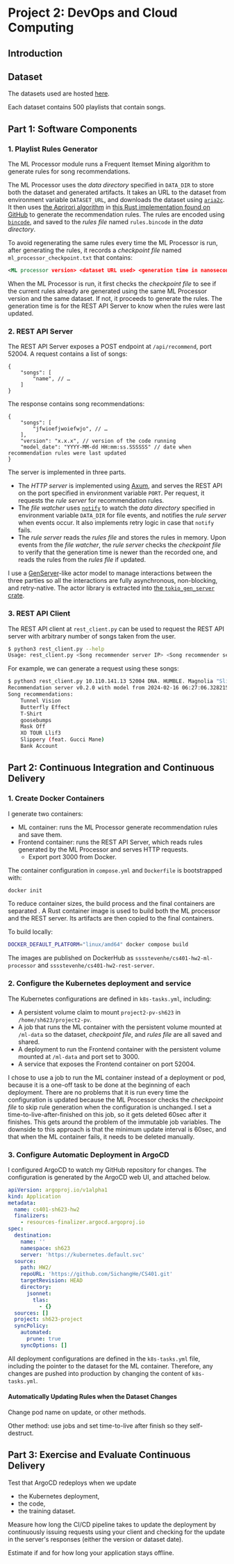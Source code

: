 # Project 2: DevOps and Cloud Computing

## Introduction

## Dataset

The datasets used are hosted [here](https://homepages.dcc.ufmg.br/~cunha/hosted/cloudcomp-2023s2-datasets/).

Each dataset contains 500 playlists that contain songs.

<!-- The dataset sample is available on the cluster at `/home/datasets/spotify-sample/`.

- `playlists-sample-ds1.csv` and `playlists-sample-ds2.csv`: 500 playlist each.
    - `playlists-sample-ds2.csv`: used to update the model.
- `song.csv` songs in the playlist. -->

<!-- The dataset sample is available on the cluster at `/home/datasets/spotify/`.

- `2023_spotify_ds1.csv` and `2023_spotify_ds2.csv`: 500 playlist each.
    - `2023_spotify_ds2.csv`: used to update the model.
- `2023_spotify_songs.csv` songs in the playlist. -->

## Part 1: Software Components

### 1. Playlist Rules Generator

The ML Processor module runs a Frequent Itemset Mining algorithm to generate
rules for song recommendations.

The ML Processor uses the *data directory* specified in `DATA_DIR` to store
both the dataset and generated artifacts.
It takes an URL to the dataset from environment variable `DATASET_URL`,
and downloads the dataset using [`aria2c`](https://aria2.github.io/).
It then uses [the Aprirori algorithm](https://en.wikipedia.org/wiki/Apriori_algorithm)
in [this Rust implementation found on GitHub](https://github.com/remykarem/apriori-rs)
to generate the recommendation rules.
The rules are encoded using [`bincode`](https://github.com/bincode-org/bincode),
and saved to the *rules file* named `rules.bincode` in the *data directory*.

To avoid regenerating the same rules every time the ML Processor is run,
after generating the rules,
it records a *checkpoint file* named `ml_processor_checkpoint.txt` that contains:

```xml
<ML processor version> <dataset URL used> <generation time in nanoseconds since UNIX epoch>
```

When the ML Processor is run,
it first checks the *checkpoint file* to see if the current rules already are
generated using the same ML Processor version and the same dataset.
If not, it proceeds to generate the rules.
The generation time is for the REST API Server to know when the rules were
last updated.

### 2. REST API Server

The REST API Server exposes a POST endpoint at `/api/recommend`, port 52004.
A request contains a list of songs:

```jsonc
{
    "songs": [
        "name", // …
    ]
}
```

The response contains song recommendations:

```jsonc
{
    "songs": [
        "jfwioefjwoiefwjo", // …
    ],
    "version": "x.x.x", // version of the code running
    "model_date": "YYYY-MM-dd HH:mm:ss.SSSSSS" // date when recommendation rules were last updated
}
```

The server is implemented in three parts.

- The *HTTP server* is implemented using [Axum](https://github.com/tokio-rs/axum),
    and serves the REST API on the port specified in environment variable `PORT`.
    Per request, it requests the *rule server* for recommendation rules.
- The *file watcher* uses [`notify`](https://github.com/notify-rs/notify) to
    watch the *data directory* specified in environment variable `DATA_DIR` for
    file events, and notifies the *rule server* when events occur.
    It also implements retry logic in case that `notify` fails.
- The *rule server* reads the *rules file* and stores the rules in memory.
    Upon events from the *file watcher*,
    the *rule server* checks the *checkpoint file* to verify that
    the generation time is newer than the recorded one,
    and reads the rules from the *rules file* if updated.

I use a [GenServer](https://hexdocs.pm/elixir/GenServer.html)-like actor
model to manage interactions between the three parties so all the interactions
are fully asynchronous, non-blocking, and retry-native.
The actor library is extracted into
[the `tokio_gen_server` crate](https://crates.io/crates/tokio_gen_server).

### 3. REST API Client

The REST API client at `rest_client.py` can be used to request the REST API
server with arbitrary number of songs taken from the user.

```sh
$ python3 rest_client.py --help
Usage: rest_client.py <Song recommender server IP> <Song recommender server port> <Song 0> [<Song 1> … <Song n>]
```

For example, we can generate a request using these songs:

```sh
$ python3 rest_client.py 10.110.141.13 52004 DNA. HUMBLE. Magnolia "Slippery (feat. Gucci Mane)" "I Get The Bag (feat. Migos)"
Recommendation server v0.2.0 with model from 2024-02-16 06:27:06.328215627.
Song recommendations:
    Tunnel Vision
    Butterfly Effect
    T-Shirt
    goosebumps
    Mask Off
    XO TOUR Llif3
    Slippery (feat. Gucci Mane)
    Bank Account
```

## Part 2: Continuous Integration and Continuous Delivery

### 1. Create Docker Containers

I generate two containers:

- ML container: runs the ML Processor generate recommendation rules and save them.
- Frontend container: runs the REST API Server,
    which reads rules generated by the ML Processor and serves HTTP requests.
    - Export port 3000 from Docker.

The container configuration in `compose.yml` and `Dockerfile` is bootstrapped with:

```sh
docker init
```

To reduce container sizes,
the build process and the final containers are separated .
A Rust container image is used to build both
the ML processor and the REST server.
Its artifacts are then copied to the final containers.

To build locally:

```sh
DOCKER_DEFAULT_PLATFORM="linux/amd64" docker compose build
```

The images are published on DockerHub as `sssstevenhe/cs401-hw2-ml-processor`
and `sssstevenhe/cs401-hw2-rest-server`.

### 2. Configure the Kubernetes deployment and service

The Kubernetes configurations are defined in `k8s-tasks.yml`, including:

- A persistent volume claim to mount `project2-pv-sh623` in
    `/home/sh623/project2-pv`.
- A job that runs the ML container with the persistent volume mounted at
    `/ml-data` so the dataset, *checkpoint file*, and *rules file* are
    all saved and shared.
- A deployment to run the Frontend container with the persistent volume
    mounted at `/ml-data` and port set to 3000.
- A service that exposes the Frontend container on port 52004.

I chose to use a job to run the ML container instead of a deployment or pod,
because it is a one-off task to be done at the beginning of each deployment.
There are no problems that it is run every time the configuration is updated
because the ML Processor checks the *checkpoint file* to
skip rule generation when the configuration is unchanged.
I set a time-to-live-after-finished on this job,
so it gets deleted 60sec after it finishes.
This gets around the problem of the immutable job variables.
The downside to this approach is that the minimum update interval is 60sec,
and that when the ML container fails, it needs to be deleted manually.

### 3. Configure Automatic Deployment in ArgoCD

I configured ArgoCD to watch my GitHub repository for changes.
The configuration is generated by the ArgoCD web UI, and attached below.

```yml
apiVersion: argoproj.io/v1alpha1
kind: Application
metadata:
  name: cs401-sh623-hw2
  finalizers:
    - resources-finalizer.argocd.argoproj.io
spec:
  destination:
    name: ''
    namespace: sh623
    server: 'https://kubernetes.default.svc'
  source:
    path: HW2/
    repoURL: 'https://github.com/SichangHe/CS401.git'
    targetRevision: HEAD
    directory:
      jsonnet:
        tlas:
          - {}
  sources: []
  project: sh623-project
  syncPolicy:
    automated:
      prune: true
    syncOptions: []
```

All deployment configurations are defined in the `k8s-tasks.yml` file,
including the pointer to the dataset for the ML container.
Therefore, any changes are pushed into production by changing the content of
`k8s-tasks.yml`.

#### Automatically Updating Rules when the Dataset Changes

Change pod name on update, or other methods.

Other method: use jobs and set time-to-live after finish so they self-destruct.

## Part 3: Exercise and Evaluate Continuous Delivery

Test that ArgoCD redeploys when we update

- the Kubernetes deployment,
- the code,
- the training dataset.

Measure how long the CI/CD pipeline takes to update the deployment by continuously issuing requests using your client and checking for the update in the server's responses (either the version or dataset date).

Estimate if and for how long your application stays offline.
